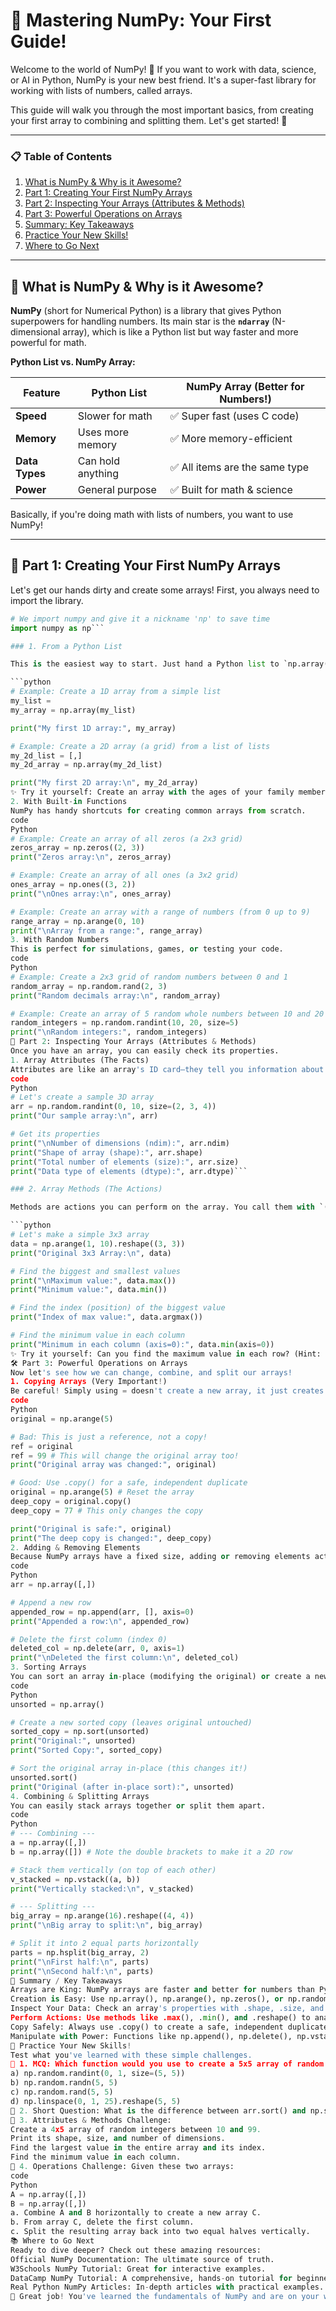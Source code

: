 # 🐍 Mastering NumPy: Your First Guide!

Welcome to the world of NumPy! 📘 If you want to work with data, science, or AI in Python, NumPy is your new best friend. It's a super-fast library for working with lists of numbers, called arrays.

This guide will walk you through the most important basics, from creating your first array to combining and splitting them. Let's get started! 🎯

---

### 📋 Table of Contents

1.  [What is NumPy & Why is it Awesome?](#-what-is-numpy--why-is-it-awesome)
2.  [Part 1: Creating Your First NumPy Arrays](#-part-1-creating-your-first-numpy-arrays)
3.  [Part 2: Inspecting Your Arrays (Attributes & Methods)](#-part-2-inspecting-your-arrays-attributes--methods)
4.  [Part 3: Powerful Operations on Arrays](#-part-3-powerful-operations-on-arrays)
5.  [Summary: Key Takeaways](#-summary--key-takeaways)
6.  [Practice Your New Skills!](#-practice-your-new-skills)
7.  [Where to Go Next](#-where-to-go-next)

---

## 🤔 What is NumPy & Why is it Awesome?

**NumPy** (short for Numerical Python) is a library that gives Python superpowers for handling numbers. Its main star is the **`ndarray`** (N-dimensional array), which is like a Python list but way faster and more powerful for math.

**Python List vs. NumPy Array:**

| Feature       | Python List         | NumPy Array (Better for Numbers!) |
|---------------|---------------------|-----------------------------------|
| **Speed**     | Slower for math     | ✅ Super fast (uses C code)       |
| **Memory**    | Uses more memory    | ✅ More memory-efficient          |
| **Data Types**| Can hold anything   | ✅ All items are the same type    |
| **Power**     | General purpose     | ✅ Built for math & science       |

Basically, if you're doing math with lists of numbers, you want to use NumPy!

---

## 📖 Part 1: Creating Your First NumPy Arrays

Let's get our hands dirty and create some arrays! First, you always need to import the library.

```python
# We import numpy and give it a nickname 'np' to save time
import numpy as np```

### 1. From a Python List

This is the easiest way to start. Just hand a Python list to `np.array()`.

```python
# Example: Create a 1D array from a simple list
my_list =
my_array = np.array(my_list)

print("My first 1D array:", my_array)

# Example: Create a 2D array (a grid) from a list of lists
my_2d_list = [,]
my_2d_array = np.array(my_2d_list)

print("My first 2D array:\n", my_2d_array)
✨ Try it yourself: Create an array with the ages of your family members!
2. With Built-in Functions
NumPy has handy shortcuts for creating common arrays from scratch.
code
Python
# Example: Create an array of all zeros (a 2x3 grid)
zeros_array = np.zeros((2, 3))
print("Zeros array:\n", zeros_array)

# Example: Create an array of all ones (a 3x2 grid)
ones_array = np.ones((3, 2))
print("\nOnes array:\n", ones_array)

# Example: Create an array with a range of numbers (from 0 up to 9)
range_array = np.arange(0, 10)
print("\nArray from a range:", range_array)
3. With Random Numbers
This is perfect for simulations, games, or testing your code.
code
Python
# Example: Create a 2x3 grid of random numbers between 0 and 1
random_array = np.random.rand(2, 3)
print("Random decimals array:\n", random_array)

# Example: Create an array of 5 random whole numbers between 10 and 20
random_integers = np.random.randint(10, 20, size=5)
print("\nRandom integers:", random_integers)
🔎 Part 2: Inspecting Your Arrays (Attributes & Methods)
Once you have an array, you can easily check its properties.
1. Array Attributes (The Facts)
Attributes are like an array's ID card—they tell you information about it. You access them without ().
code
Python
# Let's create a sample 3D array
arr = np.random.randint(0, 10, size=(2, 3, 4))
print("Our sample array:\n", arr)

# Get its properties
print("\nNumber of dimensions (ndim):", arr.ndim)
print("Shape of array (shape):", arr.shape)
print("Total number of elements (size):", arr.size)
print("Data type of elements (dtype):", arr.dtype)```

### 2. Array Methods (The Actions)

Methods are actions you can perform on the array. You call them with `()`.

```python
# Let's make a simple 3x3 array
data = np.arange(1, 10).reshape((3, 3))
print("Original 3x3 Array:\n", data)

# Find the biggest and smallest values
print("\nMaximum value:", data.max())
print("Minimum value:", data.min())

# Find the index (position) of the biggest value
print("Index of max value:", data.argmax())

# Find the minimum value in each column
print("Minimum in each column (axis=0):", data.min(axis=0))
✨ Try it yourself: Can you find the maximum value in each row? (Hint: use axis=1).
🛠️ Part 3: Powerful Operations on Arrays
Now let's see how we can change, combine, and split our arrays!
1. Copying Arrays (Very Important!)
Be careful! Simply using = doesn't create a new array, it just creates another name for the same one. To make a true, independent copy, you must use .copy().
code
Python
original = np.arange(5)

# Bad: This is just a reference, not a copy!
ref = original
ref = 99 # This will change the original array too!
print("Original array was changed:", original)

# Good: Use .copy() for a safe, independent duplicate
original = np.arange(5) # Reset the array
deep_copy = original.copy()
deep_copy = 77 # This only changes the copy

print("Original is safe:", original)
print("The deep copy is changed:", deep_copy)
2. Adding & Removing Elements
Because NumPy arrays have a fixed size, adding or removing elements actually creates a new array.
code
Python
arr = np.array([,])

# Append a new row
appended_row = np.append(arr, [], axis=0)
print("Appended a row:\n", appended_row)

# Delete the first column (index 0)
deleted_col = np.delete(arr, 0, axis=1)
print("\nDeleted the first column:\n", deleted_col)
3. Sorting Arrays
You can sort an array in-place (modifying the original) or create a new sorted copy.
code
Python
unsorted = np.array()

# Create a new sorted copy (leaves original untouched)
sorted_copy = np.sort(unsorted)
print("Original:", unsorted)
print("Sorted Copy:", sorted_copy)

# Sort the original array in-place (this changes it!)
unsorted.sort()
print("Original (after in-place sort):", unsorted)
4. Combining & Splitting Arrays
You can easily stack arrays together or split them apart.
code
Python
# --- Combining ---
a = np.array([,])
b = np.array([]) # Note the double brackets to make it a 2D row

# Stack them vertically (on top of each other)
v_stacked = np.vstack((a, b))
print("Vertically stacked:\n", v_stacked)

# --- Splitting ---
big_array = np.arange(16).reshape((4, 4))
print("\nBig array to split:\n", big_array)

# Split it into 2 equal parts horizontally
parts = np.hsplit(big_array, 2)
print("\nFirst half:\n", parts)
print("\nSecond half:\n", parts)
🧠 Summary / Key Takeaways
Arrays are King: NumPy arrays are faster and better for numbers than Python lists.
Creation is Easy: Use np.array(), np.arange(), np.zeros(), or np.random to make arrays.
Inspect Your Data: Check an array's properties with .shape, .size, and .dtype.
Perform Actions: Use methods like .max(), .min(), and .reshape() to analyze data.
Copy Safely: Always use .copy() to create a safe, independent duplicate of an array.
Manipulate with Power: Functions like np.append(), np.delete(), np.vstack(), and np.hsplit() help you restructure your data.
🎯 Practice Your New Skills!
Test what you've learned with these simple challenges.
🔹 1. MCQ: Which function would you use to create a 5x5 array of random numbers where each number is equally likely to be from [0.0, 1.0)?
a) np.random.randint(0, 1, size=(5, 5))
b) np.random.randn(5, 5)
c) np.random.rand(5, 5)
d) np.linspace(0, 1, 25).reshape(5, 5)
🔹 2. Short Question: What is the difference between arr.sort() and np.sort(arr)? When would you choose one over the other?
🔹 3. Attributes & Methods Challenge:
Create a 4x5 array of random integers between 10 and 99.
Print its shape, size, and number of dimensions.
Find the largest value in the entire array and its index.
Find the minimum value in each column.
🔹 4. Operations Challenge: Given these two arrays:
code
Python
A = np.array([,])
B = np.array([,])
a. Combine A and B horizontally to create a new array C.
b. From array C, delete the first column.
c. Split the resulting array back into two equal halves vertically.
📚 Where to Go Next
Ready to dive deeper? Check out these amazing resources:
Official NumPy Documentation: The ultimate source of truth.
W3Schools NumPy Tutorial: Great for interactive examples.
DataCamp NumPy Tutorial: A comprehensive, hands-on tutorial for beginners.
Real Python NumPy Articles: In-depth articles with practical examples.
🎉 Great job! You've learned the fundamentals of NumPy and are on your way to becoming a data wizard! Keep exploring! 💪
